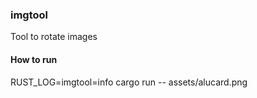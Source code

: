 ### imgtool

Tool to rotate images

#### How to run

RUST_LOG=imgtool=info cargo run -- assets/alucard.png
